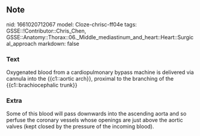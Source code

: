 ## Note
nid: 1661020712067
model: Cloze-chrisc-ff04e
tags: GSSE::!Contributor::Chris_Chen, GSSE::Anatomy::Thorax::06._Middle_mediastinum_and_heart::Heart::Surgical_approach
markdown: false

### Text
<div class='toggle'>
  Oxygenated blood from a cardiopulmonary bypass machine is
  delivered via cannula into the {{c1::aortic arch}}, proximal to
  the branching of the {{c1::brachiocephalic trunk}}
</div>

### Extra
<p id="4b0713b9-00ce-416a-9986-f982d1a09f72" class="">Some of this
blood will pass downwards into the ascending aorta and so perfuse
the coronary vessels whose openings are just above the aortic
valves (kept closed by the pressure of the incoming blood).
